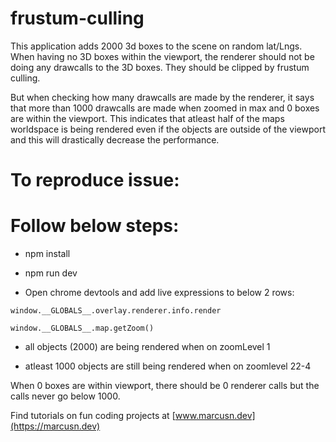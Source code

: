 # frustum-culling

This application adds 2000 3d boxes to the scene on random lat/Lngs.
When having no 3D boxes within the viewport, the renderer should not be doing any drawcalls to the 3D boxes. They should be clipped by frustum culling.

But when checking how many drawcalls are made by the renderer, it says that more than 1000 drawcalls are made when zoomed in max and 0 boxes are within the viewport.  This indicates that atleast half of the maps worldspace is being rendered even if the objects are outside of the viewport and this will drastically decrease the performance.

# To reproduce issue:

# Follow below steps:

- npm install

- npm run dev

- Open chrome devtools and add live expressions to below 2 rows:

```
window.__GLOBALS__.overlay.renderer.info.render

window.__GLOBALS__.map.getZoom() 
```

- all objects (2000) are being rendered when on zoomLevel 1

- atleast 1000 objects are still being rendered when on zoomlevel 22-4

When 0 boxes are within viewport, there should be 0 renderer calls but the calls never go below 1000.


Find tutorials on fun coding projects at
[www.marcusn.dev](https://marcusn.dev)

